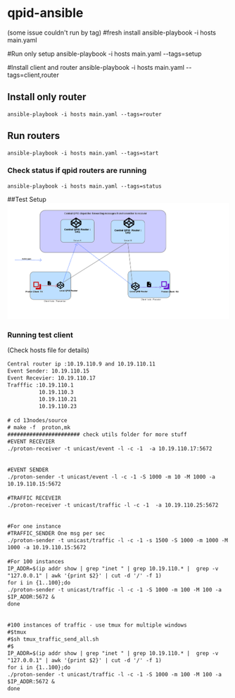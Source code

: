 # qpid-ansible
(some issue couldn't run by tag)
#fresh install
	ansible-playbook -i hosts main.yaml

#Run only setup
	ansible-playbook -i hosts main.yaml --tags=setup

#Install client and router
	ansible-playbook -i hosts main.yaml --tags=client,router

## Install only router
	ansible-playbook -i hosts main.yaml --tags=router

## Run routers 
	ansible-playbook -i hosts main.yaml --tags=start

### Check status if qpid routers are running
	ansible-playbook -i hosts main.yaml --tags=status

##Test Setup
![alt text](https://github.com/aneeshkp/qpid-ansible/blob/master/utils/qpidprotonclientsetup.png)
### Running test client
(Check hosts file for details)
```
Central router ip :10.19.110.9 and 10.19.110.11
Event Sender: 10.19.110.15
Event Recevier: 10.19.110.17
Trafffic :10.19.110.1
          10.19.110.3
          10.19.110.21
          10.19.110.23

# cd 13nodes/source 
# make -f  proton,mk
####################### check utils folder for more stuff
#EVENT RECEVIER
./proton-receiver -t unicast/event -l -c -1  -a 10.19.110.17:5672


#EVENT SENDER
./proton-sender -t unicast/event -l -c -1 -S 1000 -m 10 -M 1000 -a 10.19.110.15:5672

#TRAFFIC RECEVEIR
./proton-receiver -t unicast/traffic -l -c -1  -a 10.19.110.25:5672


#For one instance 
#TRAFFIC_SENDER One msg per sec
./proton-sender -t unicast/traffic -l -c -1 -s 1500 -S 1000 -m 1000 -M 1000 -a 10.19.110.15:5672

#For 100 instances
IP_ADDR=$(ip addr show | grep "inet " | grep 10.19.110.* |  grep -v "127.0.0.1" | awk '{print $2}' | cut -d '/' -f 1)
for i in {1..100};do
./proton-sender -t unicast/traffic -l -c -1 -S 1000 -m 100 -M 100 -a $IP_ADDR:5672 & 
done


#100 instances of traffic - use tmux for multiple windows
#$tmux
#$sh tmux_traffic_send_all.sh
#$ 
IP_ADDR=$(ip addr show | grep "inet " | grep 10.19.110.* |  grep -v "127.0.0.1" | awk '{print $2}' | cut -d '/' -f 1)
for i in {1..100};do
./proton-sender -t unicast/traffic -l -c -1 -S 1000 -m 100 -M 100 -a $IP_ADDR:5672 & 
done
```
